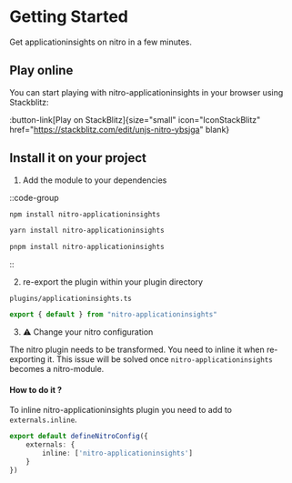 # Getting Started

Get applicationinsights on nitro in a few minutes.

## Play online

You can start playing with nitro-applicationinsights in your browser using Stackblitz:

:button-link[Play on StackBlitz]{size="small" icon="IconStackBlitz" href="https://stackblitz.com/edit/unjs-nitro-ybsjga" blank}

## Install it on your project

1. Add the module to your dependencies

::code-group

  ```bash [npm]
  npm install nitro-applicationinsights
  ```

  ```bash [yarn]
  yarn install nitro-applicationinsights
  ```

  ```bash [pnpm]
  pnpm install nitro-applicationinsights
  ```

::

2. re-export the plugin within your plugin directory

`plugins/applicationinsights.ts`
```ts
export { default } from "nitro-applicationinsights"
```

3. ⚠️ Change your nitro configuration

The nitro plugin needs to be transformed. You need to inline it when re-exporting it.
This issue will be solved once `nitro-applicationinsights` becomes a nitro-module.

#### How to do it ?

To inline nitro-applicationinsights plugin you need to add to `externals.inline`.

```ts
export default defineNitroConfig({
    externals: {
        inline: ['nitro-applicationinsights']
    }
})
```